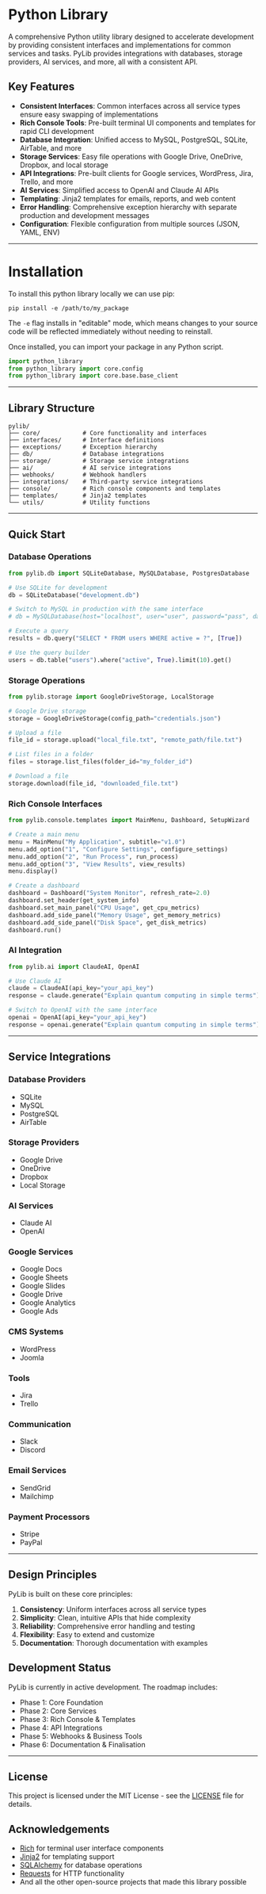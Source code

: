 # Python Library

A comprehensive Python utility library designed to accelerate development by providing consistent interfaces and implementations for common services and tasks. PyLib provides integrations with databases, storage providers, AI services, and more, all with a consistent API.

## Key Features

- **Consistent Interfaces**: Common interfaces across all service types ensure easy swapping of implementations
- **Rich Console Tools**: Pre-built terminal UI components and templates for rapid CLI development
- **Database Integration**: Unified access to MySQL, PostgreSQL, SQLite, AirTable, and more
- **Storage Services**: Easy file operations with Google Drive, OneDrive, Dropbox, and local storage
- **API Integrations**: Pre-built clients for Google services, WordPress, Jira, Trello, and more
- **AI Services**: Simplified access to OpenAI and Claude AI APIs
- **Templating**: Jinja2 templates for emails, reports, and web content
- **Error Handling**: Comprehensive exception hierarchy with separate production and development messages
- **Configuration**: Flexible configuration from multiple sources (JSON, YAML, ENV)

----

# Installation
To install this python library locally we can use pip:

```
pip install -e /path/to/my_package
```

The `-e` flag installs in "editable" mode, which means changes to your source code will be reflected immediately without needing to reinstall.

Once installed, you can import your package in any Python script.

```python
import python_library
from python_library import core.config
from python_library import core.base.base_client
```

----

## Library Structure

```
pylib/
├── core/            # Core functionality and interfaces
├── interfaces/      # Interface definitions
├── exceptions/      # Exception hierarchy
├── db/              # Database integrations
├── storage/         # Storage service integrations
├── ai/              # AI service integrations
├── webhooks/        # Webhook handlers
├── integrations/    # Third-party service integrations
├── console/         # Rich console components and templates
├── templates/       # Jinja2 templates
└── utils/           # Utility functions
```

----

## Quick Start

### Database Operations

```python
from pylib.db import SQLiteDatabase, MySQLDatabase, PostgresDatabase

# Use SQLite for development
db = SQLiteDatabase("development.db")

# Switch to MySQL in production with the same interface
# db = MySQLDatabase(host="localhost", user="user", password="pass", database="mydb")

# Execute a query
results = db.query("SELECT * FROM users WHERE active = ?", [True])

# Use the query builder
users = db.table("users").where("active", True).limit(10).get()
```

### Storage Operations

```python
from pylib.storage import GoogleDriveStorage, LocalStorage

# Google Drive storage
storage = GoogleDriveStorage(config_path="credentials.json")

# Upload a file
file_id = storage.upload("local_file.txt", "remote_path/file.txt")

# List files in a folder
files = storage.list_files(folder_id="my_folder_id")

# Download a file
storage.download(file_id, "downloaded_file.txt")
```

### Rich Console Interfaces

```python
from pylib.console.templates import MainMenu, Dashboard, SetupWizard

# Create a main menu
menu = MainMenu("My Application", subtitle="v1.0")
menu.add_option("1", "Configure Settings", configure_settings)
menu.add_option("2", "Run Process", run_process)
menu.add_option("3", "View Results", view_results)
menu.display()

# Create a dashboard
dashboard = Dashboard("System Monitor", refresh_rate=2.0)
dashboard.set_header(get_system_info)
dashboard.set_main_panel("CPU Usage", get_cpu_metrics)
dashboard.add_side_panel("Memory Usage", get_memory_metrics)
dashboard.add_side_panel("Disk Space", get_disk_metrics)
dashboard.run()
```

### AI Integration

```python
from pylib.ai import ClaudeAI, OpenAI

# Use Claude AI
claude = ClaudeAI(api_key="your_api_key")
response = claude.generate("Explain quantum computing in simple terms")

# Switch to OpenAI with the same interface
openai = OpenAI(api_key="your_api_key")
response = openai.generate("Explain quantum computing in simple terms")
```

----

## Service Integrations

### Database Providers
- SQLite
- MySQL
- PostgreSQL
- AirTable

### Storage Providers
- Google Drive
- OneDrive
- Dropbox
- Local Storage

### AI Services
- Claude AI
- OpenAI

### Google Services
- Google Docs
- Google Sheets
- Google Slides
- Google Drive
- Google Analytics
- Google Ads

### CMS Systems
- WordPress
- Joomla

### Tools
- Jira
- Trello

### Communication
- Slack
- Discord

### Email Services
- SendGrid
- Mailchimp

### Payment Processors
- Stripe
- PayPal

----

## Design Principles

PyLib is built on these core principles:

1. **Consistency**: Uniform interfaces across all service types
2. **Simplicity**: Clean, intuitive APIs that hide complexity
3. **Reliability**: Comprehensive error handling and testing
4. **Flexibility**: Easy to extend and customize
5. **Documentation**: Thorough documentation with examples

## Development Status

PyLib is currently in active development. The roadmap includes:

- Phase 1: Core Foundation
- Phase 2: Core Services
- Phase 3: Rich Console & Templates
- Phase 4: API Integrations
- Phase 5: Webhooks & Business Tools
- Phase 6: Documentation & Finalisation

----

## License

This project is licensed under the MIT License - see the [LICENSE](LICENSE) file for details.

## Acknowledgements

- [Rich](https://github.com/willmcgugan/rich) for terminal user interface components
- [Jinja2](https://jinja.palletsprojects.com/) for templating support
- [SQLAlchemy](https://www.sqlalchemy.org/) for database operations
- [Requests](https://requests.readthedocs.io/) for HTTP functionality
- And all the other open-source projects that made this library possible
```